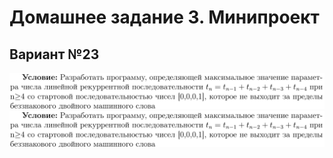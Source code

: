 # Домашнее задание 3. Минипроект

## Вариант №23
![Image alt](https://github.com/EdwardNee/study-FASM/blob/master/FASM/week3/sourse/Task.PNG)  
![alt text](sourse/Условие.png "Описание будет тут")
